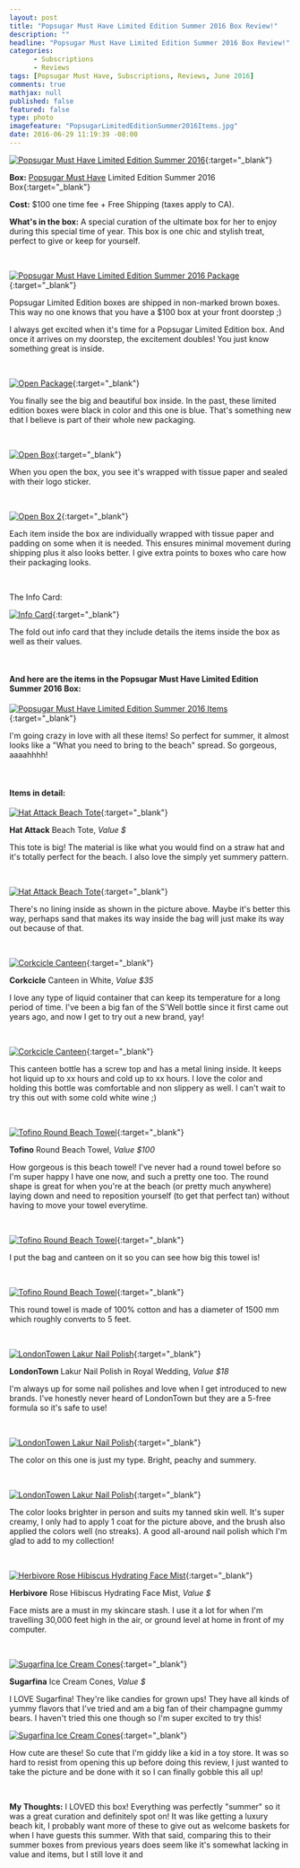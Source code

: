 ```yaml
---
layout: post
title: "Popsugar Must Have Limited Edition Summer 2016 Box Review!"
description: ""
headline: "Popsugar Must Have Limited Edition Summer 2016 Box Review!"
categories: 
      - Subscriptions
      - Reviews
tags: [Popsugar Must Have, Subscriptions, Reviews, June 2016]
comments: true
mathjax: null
published: false
featured: false
type: photo
imagefeature: "PopsugarLimitedEditionSummer2016Items.jpg"
date: 2016-06-29 11:19:39 -08:00
---
```


[![Popsugar Must Have Limited Edition Summer 2016](http://whatsupmailbox.com/images/PopsugarLimitedEditionSummer2016Sign.jpg)](http://popsugar-must-have.evyy.net/c/164125/198666/2706){:target="_blank"}

**Box:** [Popsugar Must Have](http://popsugar-must-have.evyy.net/c/164125/198666/2706) Limited Edition Summer 2016 Box{:target="_blank"}

**Cost:** $100 one time fee + Free Shipping (taxes apply to CA).

**What's in the box:** A special curation of the ultimate box for her to enjoy during this special time of year. This box is one chic and stylish treat, perfect to give or keep for yourself.

<br>

[![Popsugar Must Have Limited Edition Summer 2016 Package](http://whatsupmailbox.com/images/PopsugarLimitedEditionSummer2016Package.jpg)](http://popsugar-must-have.evyy.net/c/164125/198666/2706){:target="_blank"}

Popsugar Limited Edition boxes are shipped in non-marked brown boxes. This way no one knows that you have a $100 box at your front doorstep ;)

I always get excited when it's time for a Popsugar Limited Edition box. And once it arrives on my doorstep, the excitement doubles! You just know something great is inside.

<br>

[![Open Package](http://whatsupmailbox.com/images/PopsugarLimitedEditionSummer2016OpenPackage.jpg)](http://popsugar-must-have.evyy.net/c/164125/198666/2706){:target="_blank"}

You finally see the big and beautiful box inside. In the past, these limited edition boxes were black in color and this one is blue. That's something new that I believe is part of their whole new packaging.

<br>

[![Open Box](http://whatsupmailbox.com/images/PopsugarLimitedEditionSummer2016OpenBox.jpg)](http://popsugar-must-have.evyy.net/c/164125/198666/2706){:target="_blank"}

When you open the box, you see it's wrapped with tissue paper and sealed with their logo sticker.

<br>

[![Open Box 2](http://whatsupmailbox.com/images/PopsugarLimitedEditionSummer2016OpenBox2.jpg)](http://popsugar-must-have.evyy.net/c/164125/198666/2706){:target="_blank"}

Each item inside the box are individually wrapped with tissue paper and padding on some when it is needed. This ensures minimal movement during shipping plus it also looks better. I give extra points to boxes who care how their packaging looks.

<br>

The Info Card:

[![Info Card](http://whatsupmailbox.com/images/PopsugarLimitedEditionSummer2016Info.jpg)](http://popsugar-must-have.evyy.net/c/164125/198666/2706){:target="_blank"}

The fold out info card that they include details the items inside the box as well as their values.

<br>

<H4>And here are the items in the Popsugar Must Have Limited Edition Summer 2016 Box:</H4>

[![Popsugar Must Have Limited Edition Summer 2016 Items](http://whatsupmailbox.com/images/PopsugarLimitedEditionSummer2016Items.jpg)](http://popsugar-must-have.evyy.net/c/164125/198666/2706){:target="_blank"}

I'm going crazy in love with all these items! So perfect for summer, it almost looks like a "What you need to bring to the beach" spread. So gorgeous, aaaahhhh!

<br>

<H4>Items in detail:</H4>

[![Hat Attack Beach Tote](http://whatsupmailbox.com/images/PopsugarLimitedEditionSummer2016HatAttackBeachTote.jpg)](http://popsugar-must-have.evyy.net/c/164125/198666/2706){:target="_blank"}

**Hat Attack** Beach Tote, *Value $*

This tote is big! The material is like what you would find on a straw hat and it's totally perfect for the beach. I also love the simply yet summery pattern.

<br>

[![Hat Attack Beach Tote](http://whatsupmailbox.com/images/PopsugarLimitedEditionSummer2016HatAttackBeachTote2.jpg)](http://popsugar-must-have.evyy.net/c/164125/198666/2706){:target="_blank"}

There's no lining inside as shown in the picture above. Maybe it's better this way, perhaps sand that makes its way inside the bag will just make its way out because of that.

<br>

[![Corkcicle Canteen](http://whatsupmailbox.com/images/PopsugarLimitedEditionSummer2016CorkcicleCanteenWhite.jpg)](http://popsugar-must-have.evyy.net/c/164125/198666/2706){:target="_blank"}

**Corkcicle** Canteen in White, *Value $35*

I love any type of liquid container that can keep its temperature for a long period of time. I've been a big fan of the S'Well bottle since it first came out years ago, and now I get to try out a new brand, yay!

<br>

[![Corkcicle Canteen](http://whatsupmailbox.com/images/PopsugarLimitedEditionSummer2016CorkcicleCanteenWhite2.jpg)](http://popsugar-must-have.evyy.net/c/164125/198666/2706){:target="_blank"}

This canteen bottle has a screw top and has a metal lining inside. It keeps hot liquid up to xx hours and cold up to xx hours. I love the color and holding this bottle was comfortable and non slippery as well. I can't wait to try this out with some cold white wine ;)

<br>

[![Tofino Round Beach Towel](http://whatsupmailbox.com/images/PopsugarLimitedEditionSummer2016BeachTowel.jpg)](http://popsugar-must-have.evyy.net/c/164125/198666/2706){:target="_blank"}

**Tofino** Round Beach Towel, *Value $100*

How gorgeous is this beach towel! I've never had a round towel before so I'm super happy I have one now, and such a pretty one too. The round shape is great for when you're at the beach (or pretty much anywhere) laying down and need to reposition yourself (to get that perfect tan) without having to move your towel everytime.

<br>

[![Tofino Round Beach Towel](http://whatsupmailbox.com/images/PopsugarLimitedEditionSummer2016BeachTowel2.jpg)](http://popsugar-must-have.evyy.net/c/164125/198666/2706){:target="_blank"}

I put the bag and canteen on it so you can see how big this towel is!

<br>

[![Tofino Round Beach Towel](http://whatsupmailbox.com/images/PopsugarLimitedEditionSummer2016BeachTowel3.jpg)](http://popsugar-must-have.evyy.net/c/164125/198666/2706){:target="_blank"}

This round towel is made of 100% cotton and has a diameter of 1500 mm which roughly converts to 5 feet.

<br>

[![LondonTowen Lakur Nail Polish](http://whatsupmailbox.com/images/PopsugarLimitedEditionSummer2016LondonTownLakurNailPolish.jpg)](http://popsugar-must-have.evyy.net/c/164125/198666/2706){:target="_blank"}

**LondonTown** Lakur Nail Polish in Royal Wedding, *Value $18*

I'm always up for some nail polishes and love when I get introduced to new brands. I've honestly never heard of LondonTown but they are a 5-free formula so it's safe to use!

<br>

[![LondonTowen Lakur Nail Polish](http://whatsupmailbox.com/images/PopsugarLimitedEditionSummer2016LondonTownLakurNailPolish2.jpg)](http://popsugar-must-have.evyy.net/c/164125/198666/2706){:target="_blank"}

The color on this one is just my type. Bright, peachy and summery.

<br>

[![LondonTowen Lakur Nail Polish](http://whatsupmailbox.com/images/PopsugarLimitedEditionSummer2016LondonTownLakurNailPolish3.jpg)](http://popsugar-must-have.evyy.net/c/164125/198666/2706){:target="_blank"}

The color looks brighter in person and suits my tanned skin well. It's super creamy, I only had to apply 1 coat for the picture above, and the brush also applied the colors well (no streaks). A good all-around nail polish which I'm glad to add to my collection!

<br>

[![Herbivore Rose Hibiscus Hydrating Face Mist](http://whatsupmailbox.com/images/PopsugarLimitedEditionSummer2016HerbivoreRoseHibiscusFaceMist.jpg)](http://popsugar-must-have.evyy.net/c/164125/198666/2706){:target="_blank"}

**Herbivore** Rose Hibiscus Hydrating Face Mist, *Value $*

Face mists are a must in my skincare stash. I use it a lot for when I'm travelling 30,000 feet high in the air, or ground level at home in front of my computer.

<br>

[![Sugarfina Ice Cream Cones](http://whatsupmailbox.com/images/PopsugarLimitedEditionSummer2016SugarfinaIceCreamCones.jpg)](http://popsugar-must-have.evyy.net/c/164125/198666/2706){:target="_blank"}

**Sugarfina** Ice Cream Cones, *Value $*

I LOVE Sugarfina! They're like candies for grown ups! They have all kinds of yummy flavors that I've tried and am a big fan of their champagne gummy bears. I haven't tried this one though so I'm super excited to try this!

[![Sugarfina Ice Cream Cones](http://whatsupmailbox.com/images/PopsugarLimitedEditionSummer2016SugarfinaIceCreamCones2.jpg)](http://popsugar-must-have.evyy.net/c/164125/198666/2706){:target="_blank"}

How cute are these! So cute that I'm giddy like a kid in a toy store. It was so hard to resist from opening this up before doing this review, I just wanted to take the picture and be done with it so I can finally gobble this all up!

<br>

<i class="icon-exclamation-sign"></i> **My Thoughts:** I LOVED this box! Everything was perfectly "summer" so it was a great curation and definitely spot on! It was like getting a luxury beach kit, I probably want more of these to give out as welcome baskets for when I have guests this summer. With that said, comparing this to their summer boxes from previous years does seem like it's somewhat lacking in value and items, but I still love it and 